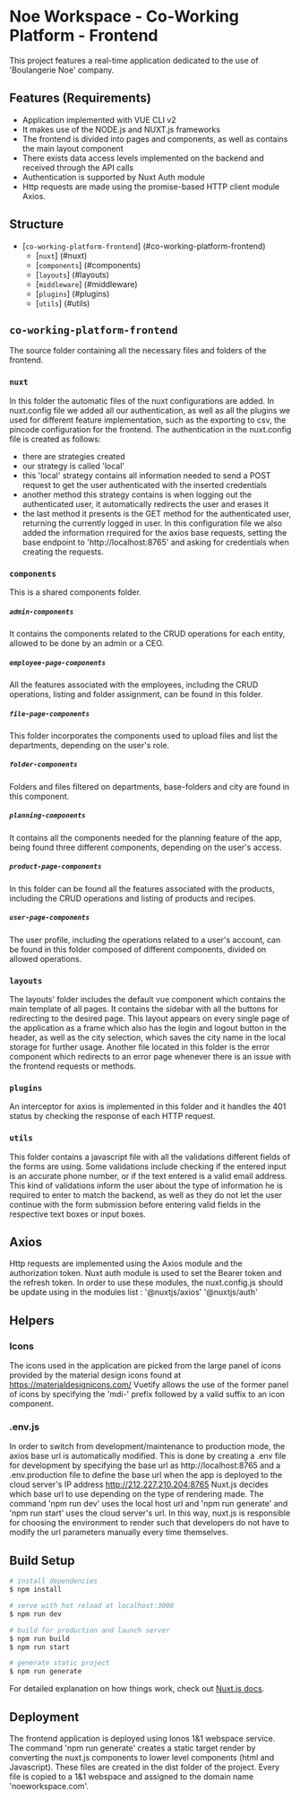 # Noe Workspace - Co-Working Platform - Frontend

This project features a real-time application dedicated to the use of 'Boulangerie Noe' company.
 
## Features (Requirements)
- Application implemented with VUE CLI v2
- It makes use of the NODE.js and NUXT.js frameworks
- The frontend is divided into pages and components, as well as contains the main layout component
- There exists data access levels implemented on the backend and received through the API calls  
- Authentication is supported by Nuxt Auth module
- Http requests are made using the promise-based HTTP client module Axios.

## Structure
- [`co-working-platform-frontend`] (#co-working-platform-frontend)
  - [`nuxt`] (#nuxt)
  - [`components`] (#components)
  - [`layouts`] (#layouts)
  - [`middleware`] (#middleware)
  - [`plugins`] (#plugins)
  - [`utils`] (#utils) 
  
## `co-working-platform-frontend`
The source folder containing all the necessary files and folders of the frontend.

### `nuxt` 
In this folder the automatic files of the nuxt configurations are added.
In nuxt.config file we added all our authentication, as well as all the plugins we used for different feature implementation, such as the exporting to csv, the pincode configuration for the frontend.
The authentication in the nuxt.config file is created as follows: 
- there are strategies created
- our strategy is called 'local'
- this 'local' strategy contains all information needed to send a POST request to get the user authenticated with the inserted credentials
- another method this strategy contains is when logging out the authenticated user, it automatically redirects the user and erases it
- the last method it presents is the GET method for the authenticated user, returning the currently logged in user.
In this configuration file we also added the information rrequired for the axios base requests, setting the base endpoint to 'http://localhost:8765' and asking for credentials when creating the requests.

### `components`
This is a shared components folder.

##### `admin-components`
It contains the components related to the CRUD operations for each entity, allowed to be done by an admin or a CEO.

##### `employee-page-components`
All the features associated with the employees, including the CRUD operations, listing and folder assignment, can be found in this folder.

##### `file-page-components`
This folder incorporates the components used to upload files and list the departments, depending on the user's role.

##### `folder-components`
Folders and files filtered on departments, base-folders and city are found in this component.

##### `planning-components`
It contains all the components needed for the planning feature of the app, being found three different components, depending on the user's access.

##### `product-page-components`
In this folder can be found all the features associated with the products, including the CRUD operations and listing of products and recipes.

##### `user-page-components`
The user profile, including the operations related to a user's account, can be found in this folder composed of different components, divided on allowed operations.

### `layouts`
The layouts' folder includes the default vue component which contains the main template of all pages. It contains the sidebar with all the buttons for redirecting to the desired page. This layout appears on every single page of the application as a frame which also has the login and logout button in the header, as well as the city selection, which saves the city name in the local storage for further usage. 
Another file located in this folder is the error component which redirects to an error page whenever there is an issue with the frontend requests or methods.
 
### `plugins`
An interceptor for axios is implemented in this folder and it handles the 401 status by checking the response of each HTTP request.

### `utils`
This folder contains a javascript file with all the validations different fields of the forms are using.
Some validations include checking if the entered input is an accurate phone number, or if the text entered is a valid email address.
This kind of validations inform the user about the type of information he is required to enter to match the backend, as well as they do not let the user continue with the form submission before entering valid fields in the respective text boxes or input boxes.

## Axios
Http requests are implemented using the Axios module and the authorization token.
Nuxt auth module is used to set the Bearer token and the refresh token.
In order to use these modules, the nuxt.config.js should be update using in the modules list :
'@nuxtjs/axios'
'@nuxtjs/auth'

## Helpers

### Icons
The icons used in the application are picked from the large panel of icons provided by the material design icons found at https://materialdesignicons.com/
Vuetify allows the use of the former panel of icons by specifying the 'mdi-' prefix followed by a valid suffix to an icon component.

### .env.js
In order to switch from development/maintenance to production mode, the axios base url is automatically modified. This is done by creating a .env file for development by specifying the base url as http://localhost:8765 and a .env.production file to define the base url when the app is deployed to the cloud server's IP address http://212.227.210.204:8765
Nuxt.js decides which base url to use depending on the type of rendering made. The command 'npm run dev' uses the local host url and 'npm run generate' and 'npm run start' uses the cloud server's url. In this way, nuxt.js is responsible for choosing the environment to render such that developers do not have to modify the url parameters manually every time themselves.

## Build Setup

```bash
# install dependencies
$ npm install

# serve with hot reload at localhost:3000
$ npm run dev

# build for production and launch server
$ npm run build
$ npm run start

# generate static project
$ npm run generate
```

For detailed explanation on how things work, check out [Nuxt.js docs](https://nuxtjs.org).


## Deployment 
The frontend application is deployed using Ionos 1&1 webspace service. The command 'npm run generate' creates a static target render by converting the nuxt.js components to lower level components (html and Javascript). These files are created in the dist folder of the project. Every file is copied to a 1&1 webspace and assigned to the domain name 'noeworkspace.com'.
